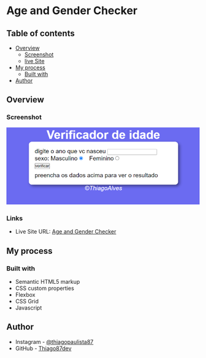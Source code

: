 # Age and Gender Checker

## Table of contents

- [Overview](#overview)
  - [Screenshot](#screenshot)
  - [live Site](#links)
- [My process](#my-process)
  - [Built with](#built-with)
- [Author](#author)


## Overview

### Screenshot

![](./assets/Captura%20de%20tela%202023-05-05%20114152.png)

### Links

- Live Site URL: [Age and Gender Checker]([https://thiago87dev.github.io/idade-homem-mulher/](https://thiago87dev.github.io/Age-and-Gender-Checker/))

## My process

### Built with

- Semantic HTML5 markup
- CSS custom properties
- Flexbox
- CSS Grid
- Javascript

## Author

- Instagram - [@thiagopaulista87](https://www.instagram.com/thiagopaulista87/)
- GitHub - [Thiago87dev](https://github.com/Thiago87dev)

